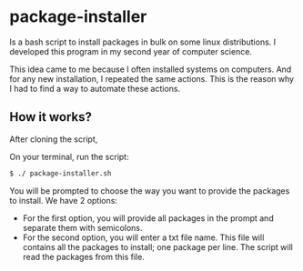 # package-installer

Is a bash script to install packages in bulk on some linux distributions.
I developed this program in my second year of computer science.

This idea came to me because I often installed systems on computers. And for any new installation, I repeated the same actions.
This is the reason why I had to find a way to automate these actions.

## How it works?
After cloning the script,

On your terminal, run the script:

```bash
$ ./ package-installer.sh
```

You will be prompted to choose the way you want to provide the packages to install.
We have 2 options:
* For the first option, you will provide all packages in the prompt and separate them with semicolons.
* For the second option, you will enter a txt file name. This file will contains all the packages to install; one package per line.
The script will read the packages from this file.
